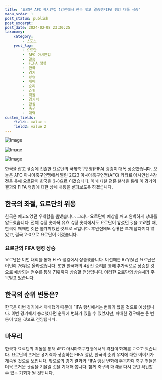 ```yaml
---
title: '요르단 AFC 아시안컵 4강전에서 한국 꺾고 결승행FIFA 랭킹 대폭 상승'
menu_order: 1
post_status: publish
post_excerpt: 
post_date: 2024-02-08 23:30:25
taxonomy:
    category:
        - 스포츠
    post_tag:
        - 요르단
        -  AFC 아시안컵
        -  결승
        -  FIFA 랭킹
        -  한국
        -  경기
        -  상승
        -  패배
        -  승리
        -  순위
        -  격돌
        -  경기력
        -  관심
        -  축구
        -  매력
custom_fields:
    field1: value 1
    field2: value 2
---
```


![Image](https://imgnews.pstatic.net/image/411/2024/02/07/0000041267_001_20240207124101421.jpg?type=w647)

![Image](https://imgnews.pstatic.net/image/411/2024/02/07/0000041267_002_20240207124101464.png?type=w647)

![Image](https://imgnews.pstatic.net/image/411/2024/02/07/0000041267_003_20240207124101495.png?type=w647)

한국을 잡고 결승에 진출한 요르단의 국제축구연맹(FIFA) 랭킹이 대폭 상승했습니다. 오늘은 AFC 아시아축구연맹에서 열린 2023 아시아축구연맹(AFC) 카타르 아시안컵 4강전을 통해 요르단이 한국을 2-0으로 이겼습니다. 이에 대한 전문 분석을 통해 이 경기의 결과와 FIFA 랭킹에 대한 상세 내용을 살펴보도록 하겠습니다.
## 한국의 좌절, 요르단의 위용
한국은 예고되었던 우세함을 뿜냈습니다. 그러나 요르단이 예상을 깨고 완벽하게 상대를 압도했습니다. 전체 슈팅 숫자와 유효 슈팅 숫자에서도 요르단이 앞섰던 것을 고려할 때, 한국이 패배한 것은 불가피했던 것으로 보입니다. 후반전에도 상황은 크게 달라지지 않았고, 결국 2-0으로 요르단이 이겼습니다.
### 요르단의 FIFA 랭킹 상승
요르단은 이번 대회를 통해 FIFA 랭킹에서 상승했습니다. 이전에는 87위였던 요르단은 이번에 76위로 올라섰습니다. 또한 한국과의 4강전 승리를 통해 추가적으로 상승할 것으로 예상되는 점수를 통해 71위까지 상승할 전망입니다. 이러한 요르단의 상승세가 주목받고 있습니다.
## 한국의 순위 변동은?
한국은 이번 경기에서 패배했기 때문에 FIFA 랭킹에서는 변화가 없을 것으로 예상됩니다. 이번 경기에서 승리했다면 순위에 변화가 있을 수 있었지만, 패배한 경우에는 큰 변동이 없을 것으로 전망됩니다.
## 마무리
한국과 요르단의 격돌을 통해 AFC 아시아축구연맹에서의 격전이 화제를 모으고 있습니다. 요르단의 뜨거운 경기력과 상승하는 FIFA 랭킹, 한국의 순위 유지에 대한 이야기가 계속될 것으로 보입니다. 앞으로의 경기 결과와 FIFA 랭킹 변화에 주목하며 축구 팬들은 더욱 뜨거운 관심을 기울일 것을 기대해 봅니다. 함께 축구의 매력을 다시 한번 확인할 수 있는 기회가 될 것입니다.
